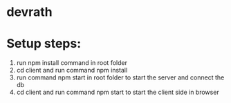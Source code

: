 # devrath

# Setup steps:
1. run npm install command in root folder
2. cd client and run command npm install
3. run command npm start in root folder to start the server and connect the db
4. cd client and run command npm start to start the client side in browser
